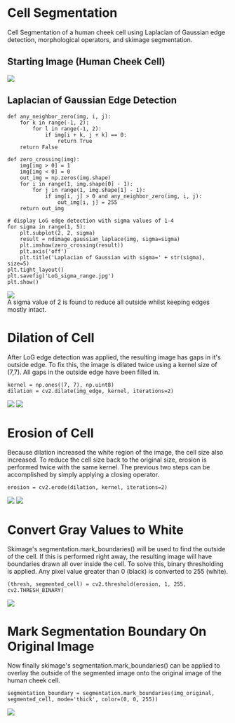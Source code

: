 # Cell Segmentation
Cell Segmentation of a human cheek cell using Laplacian of Gaussian edge detection, morphological operators, and skimage segmentation.
## Starting Image (Human Cheek Cell)
![](images/human_cheek.jpg)<br>
## Laplacian of Gaussian Edge Detection
```
def any_neighbor_zero(img, i, j):
    for k in range(-1, 2):
        for l in range(-1, 2):
            if img[i + k, j + k] == 0:
                return True
    return False

def zero_crossing(img):
    img[img > 0] = 1
    img[img < 0] = 0
    out_img = np.zeros(img.shape)
    for i in range(1, img.shape[0] - 1):
        for j in range(1, img.shape[1] - 1):
            if img[i, j] > 0 and any_neighbor_zero(img, i, j):
                out_img[i, j] = 255
    return out_img
    
# display LoG edge detection with sigma values of 1-4
for sigma in range(1, 5):
    plt.subplot(2, 2, sigma)
    result = ndimage.gaussian_laplace(img, sigma=sigma)
    plt.imshow(zero_crossing(result))
    plt.axis('off')
    plt.title('Laplacian of Gaussian with sigma=' + str(sigma), size=5)
plt.tight_layout()
plt.savefig('LoG_sigma_range.jpg')
plt.show()
```
![](images/LoG_sigma_range.jpg)<br>
A sigma value of 2 is found to reduce all outside whilst keeping edges mostly intact.
# Dilation of Cell
After LoG edge detection was applied, the resulting image has gaps in it's outside edge. To fix this, the image is dilated twice using a kernel size of (7,7). All gaps in the outside edge have been filled in.
```
kernel = np.ones((7, 7), np.uint8)
dilation = cv2.dilate(img_edge, kernel, iterations=2)
```
![](images/LoG_sigma2.jpg)
![](images/dilated_cell.jpg)<br>
# Erosion of Cell
Because dilation increased the white region of the image, the cell size also increased. To reduce the cell size back to the original size, erosion is performed twice with the same kernel. 
The previous two steps can be accomplished by simply applying a closing operator.
```
erosion = cv2.erode(dilation, kernel, iterations=2)
```
![](images/dilated_cell.jpg)
![](images/eroded_cell.jpg)<br>
# Convert Gray Values to White
Skimage's segmentation.mark_boundaries() will be used to find the outside of the cell. If this is performed right away, the resulting image will have boundaries drawn all over inside the cell. To solve this, binary thresholding is applied. Any pixel value greater than 0 (black) is converted to 255 (white). 
```
(thresh, segmented_cell) = cv2.threshold(erosion, 1, 255, cv2.THRESH_BINARY)
```
![](images/segmented_cell.jpg)<br>
# Mark Segmentation Boundary On Original Image
Now finally skimage's segmentation.mark_boundaries() can be applied to overlay the outside of the segmented image onto the original image of the human cheek cell.
```
segmentation_boundary = segmentation.mark_boundaries(img_original, segmented_cell, mode='thick', color=(0, 0, 255))
```
![](images/seg_boundary_overlay.JPG)<br>
